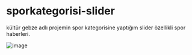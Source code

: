 # sporkategorisi-slider
kültür gebze adlı projemin spor kategorisine yaptığım slider özellikli spor haberleri.

![image](https://user-images.githubusercontent.com/107241065/185872750-c4d3a7ba-8c26-4d5c-a066-2877d6952f1c.png)
